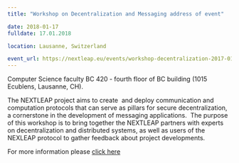 ```yaml
---
title: "Workshop on Decentralization and Messaging address of event"

date: 2018-01-17
fulldate: 17.01.2018

location: Lausanne, Switzerland

event_url: https://nextleap.eu/events/workshop-decentralization-2017-01-17.html
---
```

Computer Science faculty BC 420 - fourth floor of BC building (1015 Ecublens, Lausanne, CH).


The NEXTLEAP project aims to create  and deploy communication and computation protocols that can serve as pillars for secure decentralization, a cornerstone in the development of messaging applications. 
The purpose of this workshop is to bring together the NEXTLEAP partners with experts on decentralization and distributed systems, as well as users of the NEXLEAP protocol to gather feedback about project developments.

For more information please [click here](/events/workshop-decentralization-2017-01-17.html)
